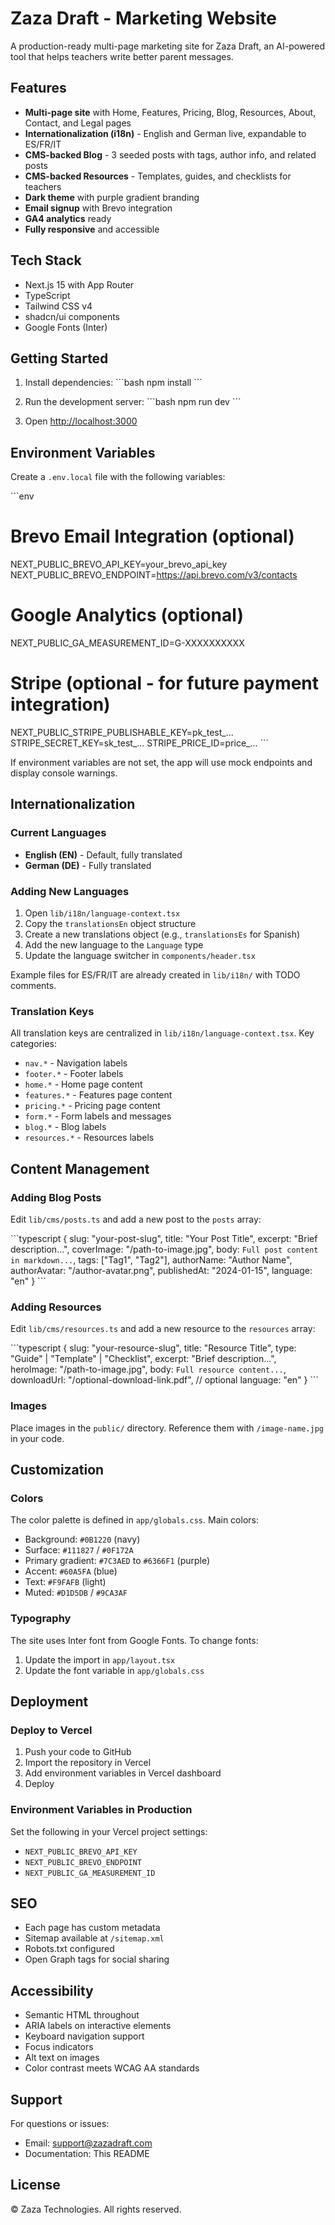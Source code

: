 # Zaza Draft - Marketing Website

A production-ready multi-page marketing site for Zaza Draft, an AI-powered tool that helps teachers write better parent messages.

## Features

- **Multi-page site** with Home, Features, Pricing, Blog, Resources, About, Contact, and Legal pages
- **Internationalization (i18n)** - English and German live, expandable to ES/FR/IT
- **CMS-backed Blog** - 3 seeded posts with tags, author info, and related posts
- **CMS-backed Resources** - Templates, guides, and checklists for teachers
- **Dark theme** with purple gradient branding
- **Email signup** with Brevo integration
- **GA4 analytics** ready
- **Fully responsive** and accessible

## Tech Stack

- Next.js 15 with App Router
- TypeScript
- Tailwind CSS v4
- shadcn/ui components
- Google Fonts (Inter)

## Getting Started

1. Install dependencies:
\`\`\`bash
npm install
\`\`\`

2. Run the development server:
\`\`\`bash
npm run dev
\`\`\`

3. Open [http://localhost:3000](http://localhost:3000)

## Environment Variables

Create a `.env.local` file with the following variables:

\`\`\`env
# Brevo Email Integration (optional)
NEXT_PUBLIC_BREVO_API_KEY=your_brevo_api_key
NEXT_PUBLIC_BREVO_ENDPOINT=https://api.brevo.com/v3/contacts

# Google Analytics (optional)
NEXT_PUBLIC_GA_MEASUREMENT_ID=G-XXXXXXXXXX

# Stripe (optional - for future payment integration)
NEXT_PUBLIC_STRIPE_PUBLISHABLE_KEY=pk_test_...
STRIPE_SECRET_KEY=sk_test_...
STRIPE_PRICE_ID=price_...
\`\`\`

If environment variables are not set, the app will use mock endpoints and display console warnings.

## Internationalization

### Current Languages

- **English (EN)** - Default, fully translated
- **German (DE)** - Fully translated

### Adding New Languages

1. Open `lib/i18n/language-context.tsx`
2. Copy the `translationsEn` object structure
3. Create a new translations object (e.g., `translationsEs` for Spanish)
4. Add the new language to the `Language` type
5. Update the language switcher in `components/header.tsx`

Example files for ES/FR/IT are already created in `lib/i18n/` with TODO comments.


### Translation Keys

All translation keys are centralized in `lib/i18n/language-context.tsx`. Key categories:

- `nav.*` - Navigation labels
- `footer.*` - Footer labels
- `home.*` - Home page content
- `features.*` - Features page content
- `pricing.*` - Pricing page content
- `form.*` - Form labels and messages
- `blog.*` - Blog labels
- `resources.*` - Resources labels

## Content Management

### Adding Blog Posts

Edit `lib/cms/posts.ts` and add a new post to the `posts` array:

\`\`\`typescript
{
  slug: "your-post-slug",
  title: "Your Post Title",
  excerpt: "Brief description...",
  coverImage: "/path-to-image.jpg",
  body: `Full post content in markdown...`,
  tags: ["Tag1", "Tag2"],
  authorName: "Author Name",
  authorAvatar: "/author-avatar.png",
  publishedAt: "2024-01-15",
  language: "en"
}
\`\`\`

### Adding Resources

Edit `lib/cms/resources.ts` and add a new resource to the `resources` array:

\`\`\`typescript
{
  slug: "your-resource-slug",
  title: "Resource Title",
  type: "Guide" | "Template" | "Checklist",
  excerpt: "Brief description...",
  heroImage: "/path-to-image.jpg",
  body: `Full resource content...`,
  downloadUrl: "/optional-download-link.pdf", // optional
  language: "en"
}
\`\`\`

### Images

Place images in the `public/` directory. Reference them with `/image-name.jpg` in your code.

## Customization

### Colors

The color palette is defined in `app/globals.css`. Main colors:

- Background: `#0B1220` (navy)
- Surface: `#111827` / `#0F172A`
- Primary gradient: `#7C3AED` to `#6366F1` (purple)
- Accent: `#60A5FA` (blue)
- Text: `#F9FAFB` (light)
- Muted: `#D1D5DB` / `#9CA3AF`

### Typography

The site uses Inter font from Google Fonts. To change fonts:

1. Update the import in `app/layout.tsx`
2. Update the font variable in `app/globals.css`

## Deployment

### Deploy to Vercel

1. Push your code to GitHub
2. Import the repository in Vercel
3. Add environment variables in Vercel dashboard
4. Deploy

### Environment Variables in Production

Set the following in your Vercel project settings:

- `NEXT_PUBLIC_BREVO_API_KEY`
- `NEXT_PUBLIC_BREVO_ENDPOINT`
- `NEXT_PUBLIC_GA_MEASUREMENT_ID`

## SEO

- Each page has custom metadata
- Sitemap available at `/sitemap.xml`
- Robots.txt configured
- Open Graph tags for social sharing

## Accessibility

- Semantic HTML throughout
- ARIA labels on interactive elements
- Keyboard navigation support
- Focus indicators
- Alt text on images
- Color contrast meets WCAG AA standards

## Support

For questions or issues:

- Email: support@zazadraft.com
- Documentation: This README

## License

© Zaza Technologies. All rights reserved.
